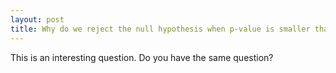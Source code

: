 ```yaml
---
layout: post
title: Why do we reject the null hypothesis when p-value is smaller than alpha?
---
```


This is an interesting question. Do you have the same question?